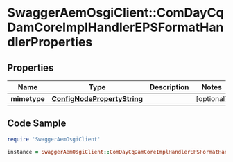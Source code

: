 # SwaggerAemOsgiClient::ComDayCqDamCoreImplHandlerEPSFormatHandlerProperties

## Properties

Name | Type | Description | Notes
------------ | ------------- | ------------- | -------------
**mimetype** | [**ConfigNodePropertyString**](ConfigNodePropertyString.md) |  | [optional] 

## Code Sample

```ruby
require 'SwaggerAemOsgiClient'

instance = SwaggerAemOsgiClient::ComDayCqDamCoreImplHandlerEPSFormatHandlerProperties.new(mimetype: null)
```


